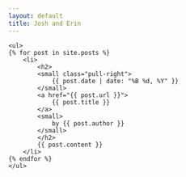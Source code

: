 ```yaml
---
layout: default
title: Josh and Erin
---
```


<div id="posts">

    <ul>
    {% for post in site.posts %}
        <li>
            <h2>
            <small class="pull-right">
                {{ post.date | date: "%B %d, %Y" }}
            </small>
            <a href="{{ post.url }}">
                {{ post.title }}
            </a>
            <small>
                by {{ post.author }}
            </small>
            </h2>
            {{ post.content }}
        </li>
    {% endfor %}
    </ul>

</div>
